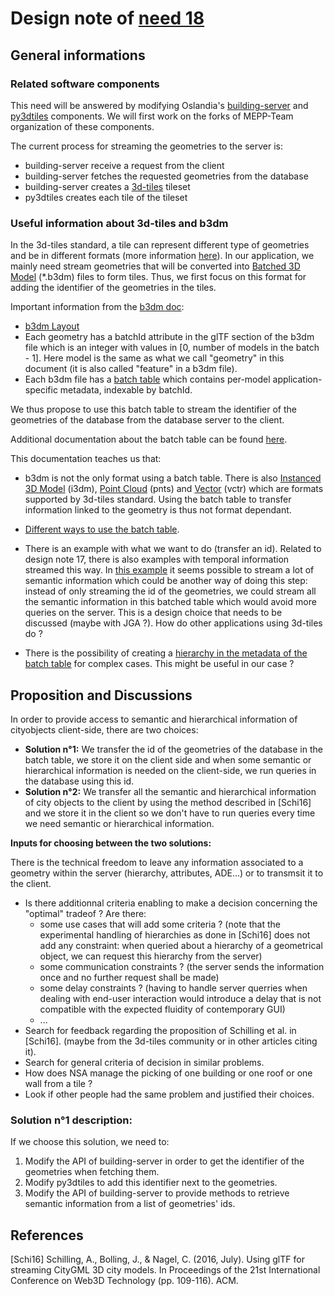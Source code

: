 # Design note of [need 18](https://github.com/MEPP-team/RICT/blob/master/Doc/Devel/Needs/Need018.md)

## General informations

### Related software components

This need will be answered by modifying Oslandia's [building-server](https://github.com/Oslandia/building-server) and [py3dtiles](https://github.com/Oslandia/py3dtiles) components. We will first work on the forks of MEPP-Team organization of these components.

The current process for streaming the geometries to the server is:
* building-server receive a request from the client
* building-server fetches the requested geometries from the database
* building-server creates a [3d-tiles](https://github.com/AnalyticalGraphicsInc/3d-tiles) tileset
* py3dtiles creates each tile of the tileset

### Useful information about 3d-tiles and b3dm

In the 3d-tiles standard, a tile can represent different type of geometries and be in different formats (more information [here](https://github.com/AnalyticalGraphicsInc/3d-tiles#spec-status)). In our application, we mainly need stream geometries that will be converted into [Batched 3D Model](https://github.com/AnalyticalGraphicsInc/3d-tiles/blob/master/TileFormats/Batched3DModel/README.md) (*.b3dm) files to form tiles. Thus, we first focus on this format for adding the identifier of the geometries in the tiles. 

Important information from the [b3dm doc](https://github.com/AnalyticalGraphicsInc/3d-tiles/blob/master/TileFormats/Batched3DModel/README.md):

* [b3dm Layout](https://github.com/AnalyticalGraphicsInc/3d-tiles/tree/master/TileFormats/Batched3DModel#layout)
* Each geometry has a batchId attribute in the glTF section of the b3dm file which is an integer with values in [0, number of models in the batch - 1]. Here model is the same as what we call "geometry" in this document (it is also called "feature" in a b3dm file).
* Each b3dm file has a [batch table](https://github.com/AnalyticalGraphicsInc/3d-tiles/tree/master/TileFormats/Batched3DModel#batch-table) which contains per-model application-specific metadata, indexable by batchId.

We thus propose to use this batch table to stream the identifier of the geometries of the database from the database server to the client.

Additional documentation about the batch table can be found [here](https://github.com/AnalyticalGraphicsInc/3d-tiles/tree/master/TileFormats/BatchTable).

This documentation teaches us that:

* b3dm is not the only format using a batch table. There is also [Instanced 3D Model](https://github.com/AnalyticalGraphicsInc/3d-tiles/blob/master/TileFormats/Instanced3DModel/README.md) (i3dm), [Point Cloud](https://github.com/AnalyticalGraphicsInc/3d-tiles/blob/master/TileFormats/PointCloud/README.md) (pnts) and [Vector](https://github.com/AnalyticalGraphicsInc/3d-tiles/blob/master/TileFormats/VectorData/README.md) (vctr) which are formats supported by 3d-tiles standard. Using the batch table to transfer information linked to the geometry is thus not format dependant.

* [Different ways to use the batch table](https://github.com/AnalyticalGraphicsInc/3d-tiles/tree/master/TileFormats/BatchTable#layout). 

* There is an example with what we want to do (transfer an id). Related to design note 17, there is also examples with temporal information streamed this way. In [this example](https://github.com/AnalyticalGraphicsInc/3d-tiles/tree/master/TileFormats/BatchTable#json-header) it seems possible to stream a lot of semantic information which could be another way of doing this step: instead of only streaming the id of the geometries, we could stream all the semantic information in this batched table which would avoid more queries on the server. This is a design choice that needs to be discussed (maybe with JGA ?). How do other applications using 3d-tiles do ?

* There is the possibility of creating a [hierarchy in the metadata of the batch table](https://github.com/AnalyticalGraphicsInc/3d-tiles/tree/master/TileFormats/BatchTable#json-header) for complex cases. This might be useful in our case ?

## Proposition and Discussions

In order to provide access to semantic and hierarchical information of cityobjects client-side, there are two choices:
  * __Solution n°1:__ We transfer the id of the geometries of the database in the batch table, we store it on the client side and when some semantic or hierarchical information is needed on the client-side, we run queries in the database using this id.
  * __Solution n°2:__ We transfer all the semantic and hierarchical information of city objects to the client by using the method described in [Schi16] and we store it in the client so we don't have to run queries every time we need semantic or hierarchical information.
     
**Inputs for choosing between the two solutions:**

 There is the technical freedom to leave any information associated to a geometry within the server (hierarchy, attributes, ADE...) or to transmsit it to the client. 
 
   * Is there additionnal criteria enabling to make a decision concerning the "optimal" tradeof ? Are there:
     * some use cases that will add some criteria ? (note that the experimental handling of hierarchies as done in [Schi16] does not add any constraint: when queried about a hierarchy of a geometrical object, we can request this hierarchy from the server)
     * some communication constraints ? (the server sends the information once and no further request shall be made)
     * some delay constraints ? (having to handle server querries when dealing with end-user interaction would introduce a delay that is not compatible with the expected fluidity of contemporary GUI)
     * ...
  * Search for feedback regarding the proposition of Schilling et al. in [Schi16]. (maybe from the 3d-tiles community or in other articles citing it).
  * Search for general criteria of decision in similar problems.
  * How does NSA manage the picking of one building or one roof or one wall from a tile ?
  * Look if other people had the same problem and justified their choices.

### Solution n°1 description:

If we choose this solution, we need to:

1. Modify the API of building-server in order to get the identifier of the geometries when fetching them.
2. Modify py3dtiles to add this identifier next to the geometries.
3. Modify the API of building-server to provide methods to retrieve semantic information from a list of geometries' ids.   


## References

[Schi16] Schilling, A., Bolling, J., & Nagel, C. (2016, July). Using glTF for streaming CityGML 3D city models. In Proceedings of the 21st International Conference on Web3D Technology (pp. 109-116). ACM.
